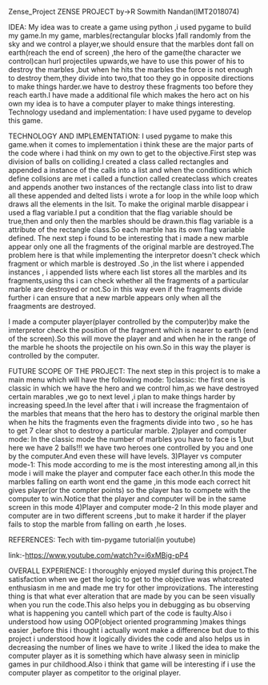 Zense_Project
ZENSE PROJECT by->R Sowmith Nandan(IMT2018074)

IDEA: My idea was to create a game using python ,i used pygame to build my game.In my game, marbles(rectangular blocks )fall randomly from the sky and we control a player,we should ensure that the marbles dont fall on earth(reach the end of screen) ,the hero of the game(the character we control)can hurl projectiles upwards,we have to use this power of his to destroy the marbles ,but when he hits the marbles the force is not enough to destroy them,they divide into two,that too they go in opposite directions to make things harder.we have to destroy these fragments too before they reach earth.I have made a additional file which makes the hero act on his own my idea is to have a computer player to make things interesting. Technology usedand and implementation: I have used pygame to develop this game.

TECHNOLOGY AND IMPLEMENTATION: I used pygame to make this game.when it comes to implementation i think these are the major parts of the code where i had think on my own to get to the objective.First step was division of balls on colliding.I created a class called rectangles and appended a instance of the calls into a list and when the conditions which define collsions are met i called a function called createclass which creates and appends another two instances of the rectangle class into list to draw all these appended and delted lists i wrote a for loop in the while loop which draws all the elements in the lsit. To make the original marble disappear i used a flag variable.I put a condition that the flag variable should be true,then and only then the marbles should be drawn.this flag variable is a attribute of the rectangle class.So each marble has its own flag variable defined. The next step i found to be interesting that i made a new marble appear only one all the fragments of the original marble are destroyed.The problem here is that while implementing the interpretor doesn't check which fragment or which marble is destroyed .So ,in the list where i appended instances , i appended lists where each list stores all the marbles and its fragments,using ths i can check whether all the fragments of a particular marble are destroyed or not.So in this way even if the fragments divide further i can ensure that a new marble appears only when all the fraagments are destroyed.

I made a computer player(player controlled by the computer)by make the imterpretor check the position of the fragment which is nearer to earth (end of the screen).So this will move the player and and when he in the range of the marble he shoots the projectile on his own.So in this way the player is controlled by the computer.

FUTURE SCOPE OF THE PROJECT: The next step in this project is to make a main menu which will have the following mode: 1)classic: the first one is classic in which we have the hero and we control him,as we have destroyed certain marables ,we go to next level ,i plan to make things harder by increasing speed.In the level after that i will increase the fragmentaion of the marbles that means that the hero has to destory the original marble then when he hits the fragments even the fragments divide into two , so he has to get 7 clear shot to destroy a particular marble. 2)player and computer mode: In the classic mode the number of marbles you have to face is 1,but here we have 2 balls!!! we have two heroes one controlled by you and one by the computer.And even these will have levels. 3)Player vs computer mode-1: This mode according to me is the most interesting among all,in this mode i will make the player and computer face each other.In this mode the marbles falling on earth wont end the game ,in this mode each correct hit gives player(or the compter points) so the player has to compete with the computer to win.Notice that the player and computer will be in the same screen in this mode 4)Player and computer mode-2 In this mode player and computer are in two different screens ,but to make it harder if the player fails to stop the marble from falling on earth ,he loses.

REFERENCES: Tech with tim-pygame tutorial(in youtube)

link:-https://www.youtube.com/watch?v=i6xMBig-pP4

OVERALL EXPERIENCE: I thoroughly enjoyed myslef during this project.The satisfaction when we get the logic to get to the objective was whatcreated enthusiasm in me and made me try for other improvizations. The interesting thing is that what ever alteration that are made by you can be seen visually when you run the code.This also helps you in debugging as bu observing what is happening you cantell which part of the code is faulty.Also i understood how using OOP(object oriented programming )makes things easier ,before this i thought i actually wont make a difference but due to this project i understood how it logically divides the code and also helps us in decreasing the number of lines we have to write .I liked the idea to make the computer player as it is something which have alwasy seen in miniclip games in pur childhood.Also i think that game will be interesting if i use the computer player as competitor to the original player.
